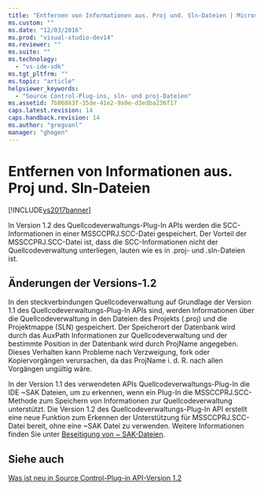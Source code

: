 ```yaml
---
title: "Entfernen von Informationen aus. Proj und. Sln-Dateien | Microsoft Docs"
ms.custom: ""
ms.date: "12/03/2016"
ms.prod: "visual-studio-dev14"
ms.reviewer: ""
ms.suite: ""
ms.technology: 
  - "vs-ide-sdk"
ms.tgt_pltfrm: ""
ms.topic: "article"
helpviewer_keywords: 
  - "Source Control-Plug-ins, sln- und proj-Dateien"
ms.assetid: 7b06883f-35de-41e2-9a9e-d3edba236f17
caps.latest.revision: 14
caps.handback.revision: 14
ms.author: "gregvanl"
manager: "ghogen"
---
```

# Entfernen von Informationen aus. Proj und. Sln-Dateien
[!INCLUDE[vs2017banner](../../code-quality/includes/vs2017banner.md)]

In Version 1.2 des Quellcodeverwaltungs\-Plug\-In APIs werden die SCC\-Informationen in einer MSSCCPRJ.SCC\-Datei gespeichert.  Der Vorteil der MSSCCPRJ.SCC\-Datei ist, dass die SCC\-Informationen nicht der Quellcodeverwaltung unterliegen, lauten wie es in .proj\- und .sln\-Dateien ist.  
  
## Änderungen der Versions\-1.2  
 In den steckverbindungen Quellcodeverwaltung auf Grundlage der Version 1.1 des Quellcodeverwaltungs\-Plug\-In APIs sind, werden Informationen über die Quellcodeverwaltung in den Dateien des Projekts \(.proj\) und die Projektmappe \(SLN\) gespeichert.  Der Speicherort der Datenbank wird durch das AuxPath Informationen zur Quellcodeverwaltung und der bestimmte Position in der Datenbank wird durch ProjName angegeben.  Dieses Verhalten kann Probleme nach Verzweigung, fork oder Kopiervorgängen verursachen, da das ProjName i. d. R. nach allen Vorgängen ungültig wäre.  
  
 In der Version 1.1 des verwendeten APIs Quellcodeverwaltungs\-Plug\-In die IDE ~SAK Dateien, um zu erkennen, wenn ein Plug\-In die MSSCCPRJ.SCC\-Methode zum Speichern von Informationen zur Quellcodeverwaltung unterstützt.  Die Version 1.2 des Quellcodeverwaltungs\-Plug\-In API erstellt eine neue Funktion zum Erkennen der Unterstützung für MSSCCPRJ.SCC\-Datei bereit, ohne eine ~SAK Datei zu verwenden.  Weitere Informationen finden Sie unter [Beseitigung von ~ SAK\-Dateien](../../extensibility/internals/elimination-of-tilde-sak-files.md).  
  
## Siehe auch  
 [Was ist neu in Source Control\-Plug\-in API\-Version 1.2](../../extensibility/internals/what-s-new-in-the-source-control-plug-in-api-version-1-2.md)